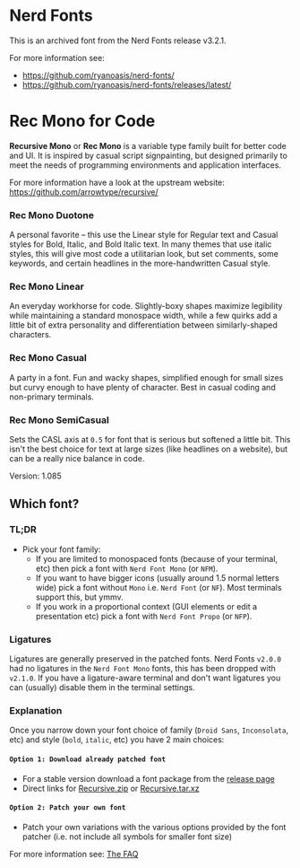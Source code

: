 # Nerd Fonts

This is an archived font from the Nerd Fonts release v3.2.1.

For more information see:
* https://github.com/ryanoasis/nerd-fonts/
* https://github.com/ryanoasis/nerd-fonts/releases/latest/

# Rec Mono for Code

**Recursive Mono** or **Rec Mono** is a variable type family built
for better code and UI. It is inspired by casual script signpainting,
but designed primarily to meet the needs of programming environments
and application interfaces.

For more information have a look at the upstream website: https://github.com/arrowtype/recursive/

### Rec Mono Duotone
A personal favorite – this use the Linear style for Regular text and
Casual styles for Bold, Italic, and Bold Italic text. In many themes
that use italic styles, this will give most code a utilitarian look,
but set comments, some keywords, and certain headlines in the
more-handwritten Casual style.

### Rec Mono Linear
An everyday workhorse for code. Slightly-boxy shapes maximize legibility
while maintaining a standard monospace width, while a few quirks add a
little bit of extra personality and differentiation between
similarly-shaped characters.

### Rec Mono Casual
A party in a font. Fun and wacky shapes, simplified enough for small sizes
but curvy enough to have plenty of character. Best in casual coding and
non-primary terminals.

### Rec Mono SemiCasual
Sets the CASL axis at `0.5` for font that is serious but softened a
little bit. This isn't the best choice for text at large sizes (like
headlines on a website), but can be a really nice balance in code.

Version: 1.085

## Which font?

### TL;DR

* Pick your font family:
  * If you are limited to monospaced fonts (because of your terminal, etc) then pick a font with `Nerd Font Mono` (or `NFM`).
  * If you want to have bigger icons (usually around 1.5 normal letters wide) pick a font without `Mono` i.e. `Nerd Font` (or `NF`). Most terminals support this, but ymmv.
  * If you work in a proportional context (GUI elements or edit a presentation etc) pick a font with `Nerd Font Propo` (or `NFP`).

### Ligatures

Ligatures are generally preserved in the patched fonts.
Nerd Fonts `v2.0.0` had no ligatures in the `Nerd Font Mono` fonts, this has been dropped with `v2.1.0`.
If you have a ligature-aware terminal and don't want ligatures you can (usually) disable them in the terminal settings.

### Explanation

Once you narrow down your font choice of family (`Droid Sans`, `Inconsolata`, etc) and style (`bold`, `italic`, etc) you have 2 main choices:

#### `Option 1: Download already patched font`

 * For a stable version download a font package from the [release page](https://github.com/ryanoasis/nerd-fonts/releases)
 * Direct links for [Recursive.zip](https://github.com/ryanoasis/nerd-fonts/releases/latest/download/Recursive.zip) or [Recursive.tar.xz](https://github.com/ryanoasis/nerd-fonts/releases/latest/download/Recursive.tar.xz)

#### `Option 2: Patch your own font`

 * Patch your own variations with the various options provided by the font patcher (i.e. not include all symbols for smaller font size)

For more information see: [The FAQ](https://github.com/ryanoasis/nerd-fonts/wiki/FAQ-and-Troubleshooting#which-font)

[SIL-RFN]:http://scripts.sil.org/cms/scripts/page.php?item_id=OFL_web_fonts_and_RFNs#14cbfd4a

